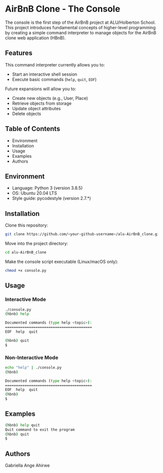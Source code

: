 # AirBnB Clone - The Console

The console is the first step of the AirBnB project at ALU/Holberton School. This project introduces fundamental concepts of higher-level programming by creating a simple command interpreter to manage objects for the AirBnB clone web application (HBnB).

## Features

This command interpreter currently allows you to:

- Start an interactive shell session
- Execute basic commands (`help`, `quit`, `EOF`)

Future expansions will allow you to:

- Create new objects (e.g., User, Place)
- Retrieve objects from storage
- Update object attributes
- Delete objects

## Table of Contents

- Environment
- Installation
- Usage
- Examples
- Authors

## Environment

- Language: Python 3 (version 3.8.5)
- OS: Ubuntu 20.04 LTS
- Style guide: pycodestyle (version 2.7.*)

## Installation

Clone this repository:

```bash
git clone https://github.com/<your-github-username>/alu-AirBnB_clone.git
```

Move into the project directory:

```bash
cd alu-AirBnB_clone
```

Make the console script executable (Linux/macOS only):

```bash
chmod +x console.py
```

## Usage

### Interactive Mode

```bash
./console.py
(hbnb) help

Documented commands (type help <topic>):
========================================
EOF  help  quit

(hbnb) quit
$
```

### Non-Interactive Mode

```bash
echo "help" | ./console.py
(hbnb)

Documented commands (type help <topic>):
========================================
EOF  help  quit
(hbnb)
$
```

## Examples

```bash
(hbnb) help quit
Quit command to exit the program
(hbnb) quit
$
```

## Authors

Gabriella Ange Ahirwe